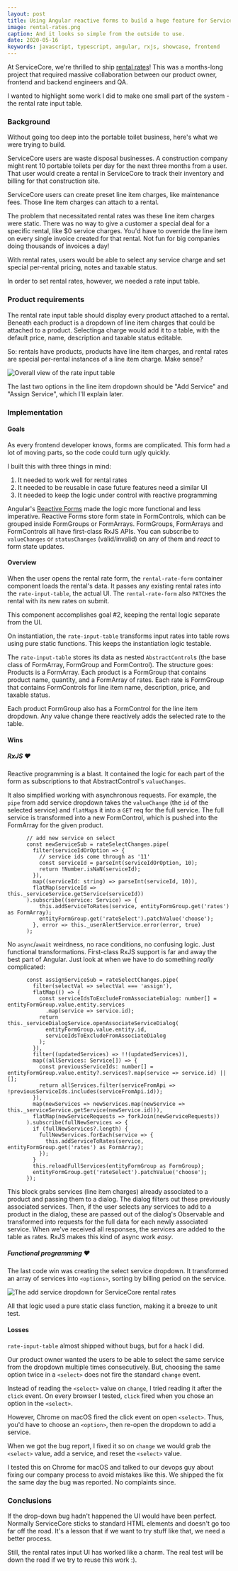 ```yaml
---
layout: post
title: Using Angular reactive forms to build a huge feature for ServiceCore
image: rental-rates.png
caption: And it looks so simple from the outside to use.
date: 2020-05-16
keywords: javascript, typescript, angular, rxjs, showcase, frontend
---
```


At ServiceCore, we're thrilled to ship [rental rates](https://support.servicecore.com/hc/en-us/articles/360041523411-Add-Rental-Rates)! This was a months-long project that required massive collaboration between our product owner, frontend and backend engineers and QA. 

I wanted to highlight some work I did to make one small part of the system - the rental rate input table.

<!--break-->

### Background

Without going too deep into the portable toilet business, here's what we were trying to build. 

ServiceCore users are waste disposal businesses. A construction company might rent 10 portable toilets per day for the next three months from a user. That user would create a rental in ServiceCore to track their inventory and billing for that construction site.

ServiceCore users can create preset line item charges, like maintenance fees. Those line item charges can attach to a rental. 

The problem that necessitated rental rates was these line item charges were static. There was no way to give a customer a special deal for a specific rental, like $0 service charges. You'd have to override the line item on every single invoice created for that rental. Not fun for big companies doing thousands of invoices a day!

With rental rates, users would be able to select any service charge and set special per-rental pricing, notes and taxable status.

In order to set rental rates, however, we needed a rate input table.

### Product requirements

The rental rate input table should display every product attached to a rental. Beneath each product is a dropdown of line item charges that could be attached to a product. Selectinga charge would add it to a table, with the default price, name, description and taxable status editable.

So: rentals have products, products have line item charges, and rental rates are special per-rental instances of a line item charge. Make sense? 

![Overall view of the rate input table](/img/rental-rates.png)

The last two options in the line item dropdown should be "Add Service" and "Assign Service", which I'll explain later. 

### Implementation

#### Goals

As every frontend developer knows, forms are complicated. This form had a lot of moving parts, so the code could turn ugly quickly. 

I built this with three things in mind:

1. It needed to work well for rental rates
2. It needed to be reusable in case future features need a similar UI
3. It needed to keep the logic under control with reactive programming

Angular's [Reactive Forms](https://angular.io/guide/reactive-forms) made the logic more functional and less imperative. Reactive Forms store form state in FormControls, which can be grouped inside FormGroups or FormArrays. FormGroups, FormArrays and FormControls all have first-class RxJS APIs. You can subscribe to `valueChanges` or `statusChanges` (valid/invalid) on any of them and *react* to form state updates. 

#### Overview

When the user opens the rental rate form, the `rental-rate-form` container component loads the rental's data. It passes any existing rental rates into the `rate-input-table`, the actual UI. The `rental-rate-form` also `PATCH`es the rental with its new rates on submit. 

This component accomplishes goal #2, keeping the rental logic separate from the UI.

On instantiation, the `rate-input-table` transforms input rates into table rows using pure static functions. This keeps the instantiation logic testable.

The `rate-input-table` stores its data as nested `AbstractControl`s (the base class of FormArray, FormGroup and FormControl). The structure goes: Products is a FormArray. Each product is a FormGroup that contains product name, quantity, and a FormArray of rates. Each rate is FormGroup that contains FormControls for line item name, description, price, and taxable status. 

Each product FormGroup also has a FormControl for the line item dropdown. Any value change there reactively adds the selected rate to the table. 

#### Wins

##### RxJS &hearts;

Reactive programming is a blast. It contained the logic for each part of the form as subscriptions to that AbstractControl's `valueChanges`.

It also simplified working with asynchronous requests. For example, the `pipe` from add service dropdown takes the `valueChange` (the `id` of the selected service) and `flatMap`s it into a `GET` req for the full service. The full service is transformed into a new FormControl, which is pushed into the FormArray for the given product. 

```
      // add new service on select
      const newServiceSub = rateSelectChanges.pipe(
        filter(serviceIdOrOption => {
          // service ids come through as '11'
          const serviceId = parseInt(serviceIdOrOption, 10);
          return !Number.isNaN(serviceId);
        }),
        map((serviceId: string) => parseInt(serviceId, 10)),
        flatMap(serviceId => this._serviceService.getService(serviceId))
      ).subscribe((service: Service) => {
          this.addServiceToRates(service, entityFormGroup.get('rates') as FormArray);
          entityFormGroup.get('rateSelect').patchValue('choose');
        }, error => this._userAlertService.error(error, true)
      );

```

No `async`/`await` weirdness, no race conditions, no confusing logic. Just functional transformations. First-class RxJS support is far and away the best part of Angular. Just look at when we have to do something *really* complicated:

```
      const assignServiceSub = rateSelectChanges.pipe(
        filter(selectVal => selectVal === 'assign'),
        flatMap(() => {
          const serviceIdsToExcludeFromAssociateDialog: number[] = entityFormGroup.value.entity.services
            .map(service => service.id);
          return this._serviceDialogService.openAssociateServiceDialog(
            entityFormGroup.value.entity.id,
            serviceIdsToExcludeFromAssociateDialog
          );
        }),
        filter((updatedServices) => !!(updatedServices)),
        map((allServices: Service[]) => {
          const previousServiceIds: number[] = entityFormGroup.value.entity?.services?.map(service => service.id) || [];
          return allServices.filter(serviceFromApi => !previousServiceIds.includes(serviceFromApi.id));
        }),
        map(newServices => newServices.map(newService => this._serviceService.getService(newService.id))),
        flatMap(newServiceRequests => forkJoin(newServiceRequests))
      ).subscribe(fullNewServices => {
        if (fullNewServices?.length) {
          fullNewServices.forEach(service => {
            this.addServiceToRates(service, entityFormGroup.get('rates') as FormArray);
          });
        }
        this.reloadFullServices(entityFormGroup as FormGroup);
        entityFormGroup.get('rateSelect').patchValue('choose');
      });

```

This block grabs services (line item charges) already associated to a product and passing them to a dialog. The dialog filters out these previously associated services. Then, if the user selects any services to add to a product in the dialog, these are passed out of the dialog's Observable and transformed into requests for the full data for each newly associated service. When we've received all responses, the services are added to the table as rates. RxJS makes this kind of async work *easy*.

##### Functional programming &hearts;

The last code win was creating the select service dropdown. It transformed an array of services into `<options>`, sorting by billing period on the service. 

![The add service dropdown for ServiceCore rental rates](/img/rental-rate-dropdown.png)

All that logic used a pure static class function, making it a breeze to unit test. 

#### Losses

`rate-input-table` almost shipped without bugs, but for a hack I did.

Our product owner wanted the users to be able to select the same service from the dropdown multiple times consecutively. But, choosing the same option twice in a `<select>` does not fire the standard `change` event.

Instead of reading the `<select>` value on `change`, I tried reading it after the `click` event. On every browser I tested, `click` fired when you chose an option in the `<select>`. 

However, Chrome on macOS fired the click event on open `<select>`. Thus, you'd have to choose an `<option>`, then re-open the dropdown to add a service. 

When we got the bug report, I fixed it so on `change` we would grab the `<select>` value, add a service, and reset the `<select>` value. 

I tested this on Chrome for macOS and talked to our devops guy about fixing our company process to avoid mistakes like this. We shipped the fix the same day the bug was reported. No complaints since.

### Conclusions

If the drop-down bug hadn't happened the UI would have been perfect. Normally ServiceCore sticks to standard HTML elements and doesn't go too far off the road. It's a lesson that if we want to try stuff like that, we need a better process.

Still, the rental rates input UI has worked like a charm. The real test will be down the road if we try to reuse this work :).
